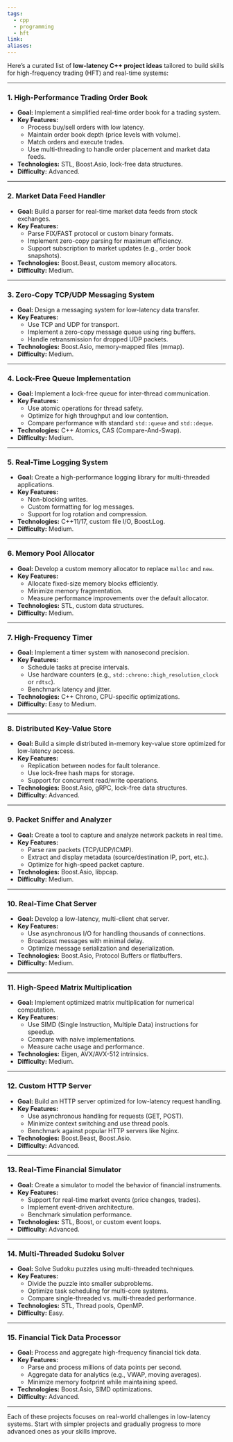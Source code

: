 ```yaml
---
tags:
  - cpp
  - programming
  - hft
link: 
aliases:
---
```


Here’s a curated list of **low-latency C++ project ideas** tailored to build skills for high-frequency trading (HFT) and real-time systems:

---

### **1. High-Performance Trading Order Book**

- **Goal:** Implement a simplified real-time order book for a trading system.
- **Key Features:**
    - Process buy/sell orders with low latency.
    - Maintain order book depth (price levels with volume).
    - Match orders and execute trades.
    - Use multi-threading to handle order placement and market data feeds.
- **Technologies:** STL, Boost.Asio, lock-free data structures.
- **Difficulty:** Advanced.

---

### **2. Market Data Feed Handler**

- **Goal:** Build a parser for real-time market data feeds from stock exchanges.
- **Key Features:**
    - Parse FIX/FAST protocol or custom binary formats.
    - Implement zero-copy parsing for maximum efficiency.
    - Support subscription to market updates (e.g., order book snapshots).
- **Technologies:** Boost.Beast, custom memory allocators.
- **Difficulty:** Medium.

---

### **3. Zero-Copy TCP/UDP Messaging System**

- **Goal:** Design a messaging system for low-latency data transfer.
- **Key Features:**
    - Use TCP and UDP for transport.
    - Implement a zero-copy message queue using ring buffers.
    - Handle retransmission for dropped UDP packets.
- **Technologies:** Boost.Asio, memory-mapped files (mmap).
- **Difficulty:** Medium.

---

### **4. Lock-Free Queue Implementation**

- **Goal:** Implement a lock-free queue for inter-thread communication.
- **Key Features:**
    - Use atomic operations for thread safety.
    - Optimize for high throughput and low contention.
    - Compare performance with standard `std::queue` and `std::deque`.
- **Technologies:** C++ Atomics, CAS (Compare-And-Swap).
- **Difficulty:** Medium.

---

### **5. Real-Time Logging System**

- **Goal:** Create a high-performance logging library for multi-threaded applications.
- **Key Features:**
    - Non-blocking writes.
    - Custom formatting for log messages.
    - Support for log rotation and compression.
- **Technologies:** C++11/17, custom file I/O, Boost.Log.
- **Difficulty:** Medium.

---

### **6. Memory Pool Allocator**

- **Goal:** Develop a custom memory allocator to replace `malloc` and `new`.
- **Key Features:**
    - Allocate fixed-size memory blocks efficiently.
    - Minimize memory fragmentation.
    - Measure performance improvements over the default allocator.
- **Technologies:** STL, custom data structures.
- **Difficulty:** Medium.

---

### **7. High-Frequency Timer**

- **Goal:** Implement a timer system with nanosecond precision.
- **Key Features:**
    - Schedule tasks at precise intervals.
    - Use hardware counters (e.g., `std::chrono::high_resolution_clock` or `rdtsc`).
    - Benchmark latency and jitter.
- **Technologies:** C++ Chrono, CPU-specific optimizations.
- **Difficulty:** Easy to Medium.

---

### **8. Distributed Key-Value Store**

- **Goal:** Build a simple distributed in-memory key-value store optimized for low-latency access.
- **Key Features:**
    - Replication between nodes for fault tolerance.
    - Use lock-free hash maps for storage.
    - Support for concurrent read/write operations.
- **Technologies:** Boost.Asio, gRPC, lock-free data structures.
- **Difficulty:** Advanced.

---

### **9. Packet Sniffer and Analyzer**

- **Goal:** Create a tool to capture and analyze network packets in real time.
- **Key Features:**
    - Parse raw packets (TCP/UDP/ICMP).
    - Extract and display metadata (source/destination IP, port, etc.).
    - Optimize for high-speed packet capture.
- **Technologies:** Boost.Asio, libpcap.
- **Difficulty:** Medium.

---

### **10. Real-Time Chat Server**

- **Goal:** Develop a low-latency, multi-client chat server.
- **Key Features:**
    - Use asynchronous I/O for handling thousands of connections.
    - Broadcast messages with minimal delay.
    - Optimize message serialization and deserialization.
- **Technologies:** Boost.Asio, Protocol Buffers or flatbuffers.
- **Difficulty:** Medium.

---

### **11. High-Speed Matrix Multiplication**

- **Goal:** Implement optimized matrix multiplication for numerical computation.
- **Key Features:**
    - Use SIMD (Single Instruction, Multiple Data) instructions for speedup.
    - Compare with naive implementations.
    - Measure cache usage and performance.
- **Technologies:** Eigen, AVX/AVX-512 intrinsics.
- **Difficulty:** Medium.

---

### **12. Custom HTTP Server**

- **Goal:** Build an HTTP server optimized for low-latency request handling.
- **Key Features:**
    - Use asynchronous handling for requests (GET, POST).
    - Minimize context switching and use thread pools.
    - Benchmark against popular HTTP servers like Nginx.
- **Technologies:** Boost.Beast, Boost.Asio.
- **Difficulty:** Advanced.

---

### **13. Real-Time Financial Simulator**

- **Goal:** Create a simulator to model the behavior of financial instruments.
- **Key Features:**
    - Support for real-time market events (price changes, trades).
    - Implement event-driven architecture.
    - Benchmark simulation performance.
- **Technologies:** STL, Boost, or custom event loops.
- **Difficulty:** Advanced.

---

### **14. Multi-Threaded Sudoku Solver**

- **Goal:** Solve Sudoku puzzles using multi-threaded techniques.
- **Key Features:**
    - Divide the puzzle into smaller subproblems.
    - Optimize task scheduling for multi-core systems.
    - Compare single-threaded vs. multi-threaded performance.
- **Technologies:** STL, Thread pools, OpenMP.
- **Difficulty:** Easy.

---

### **15. Financial Tick Data Processor**

- **Goal:** Process and aggregate high-frequency financial tick data.
- **Key Features:**
    - Parse and process millions of data points per second.
    - Aggregate data for analytics (e.g., VWAP, moving averages).
    - Minimize memory footprint while maintaining speed.
- **Technologies:** Boost.Asio, SIMD optimizations.
- **Difficulty:** Advanced.

---

Each of these projects focuses on real-world challenges in low-latency systems. Start with simpler projects and gradually progress to more advanced ones as your skills improve.
